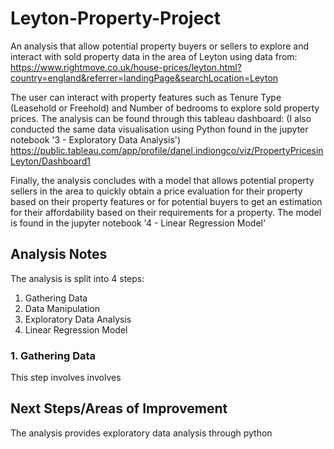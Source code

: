 # Leyton-Property-Project

An analysis that allow potential property buyers or sellers to explore and interact with sold property data in the area of Leyton using data from: https://www.rightmove.co.uk/house-prices/leyton.html?country=england&referrer=landingPage&searchLocation=Leyton 

The user can interact with property features such as Tenure Type (Leasehold or Freehold) and Number of bedrooms to explore sold property prices. The analysis can be found through this tableau dashboard: (I also conducted the same data visualisation using Python found in the jupyter notebook '3 - Exploratory Data Analysis')
https://public.tableau.com/app/profile/danel.indiongco/viz/PropertyPricesinLeyton/Dashboard1

Finally, the analysis concludes with a model that allows potential property sellers in the area to quickly obtain a price evaluation for their property based on their property features or for potential buyers to get an estimation for their affordability based on their requirements for a property. The model is found in the jupyter notebook '4 - Linear Regression Model'



## Analysis Notes

The analysis is split into 4 steps:
1. Gathering Data
2. Data Manipulation
3. Exploratory Data Analysis
4. Linear Regression Model

### 1. Gathering Data
This step involves involves 





## Next Steps/Areas of Improvement



The analysis provides exploratory data analysis through python
